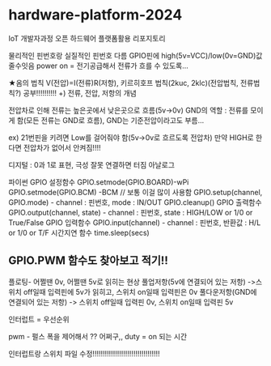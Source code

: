 # hardware-platform-2024
IoT 개발자과정 오픈 하드웨어 플랫폼활용 리포지토리

물리적인 핀번호랑 실질적인 핀번호 다름
GPIO핀에 high(5v=VCC)/low(0v=GND)값 줄수잇음
power on = 전기공급해서 전류가 흐를 수 있도록...

★옴의 법칙 V(전압)=I(전류)R(저항), 키르히호프 법칙(2kuc, 2klc)(전압법칙, 전류법칙?) 공부!!!!!!!!!!
+) 전류, 전압, 저항의 개념

전압차로 인해 전류는 높은곳에서 낮은곳으로 흐름(5v->0v)
GND의 역할 : 전류를 모이게 함(모든 전류는 GND로 흐름), GND는 기준전압이라고도 부름...

ex) 21번핀을 키려면 Low를 걸어줘야 함(5v->0v로 흐르도록 전압차)
	만약 HIGH로 한다면 전압차가 없어서 안켜짐!!!!

디지털 : 0과 1로 표현, 극성 잘못 연결하면 터짐
아날로그

파이썬
GPIO 설정함수
	GPIO.setmode(GPIO.BOARD)-wPi
	GPIO.setmode(GPIO.BCM) -BCM // 보통 이걸 많이 사용함
	GPIO.setup(channel, GPIO.mode)
	- channel : 핀번호, mode : IN/OUT
	GPIO.cleanup()
GPIO 출력함수
	GPIO.output(channel, state)
	- channel : 핀번호, state : HIGH/LOW or 1/0 or True/False
GPIO 입력함수
	GPIO.input(channel)
	- channel : 핀번호, 반환값 : H/L or 1/0 or T/F
시간지연 함수
	time.sleep(secs)

GPIO.PWM 함수도 찾아보고 적기!!
----------------------------------------------------------------------------------------------------------------------------------
플로팅- 어쩔땐 0v, 어쩔땐 5v로 읽히는 현상
풀업저항(5v에 연결되어 있는 저항) ->스위치 off일때 입력핀에 5v가 읽히고, 스위치 on일때 입력핀은 0v
풀다운저항(GND에 연결되어 있는 저항) -> 스위치 off일때 입력핀 0v, 스위치 on일때 입력핀 5v

인터럽트 = 우선순위

pwm - 펄스 폭을 제어해서 ?? 어쩌구,, 
duty = on 되는 시간

인터럽트랑 스위치 파일 수정!!!!!!!!!!!!!!!!!!!!!!!!!!!!!!!!!